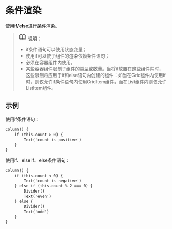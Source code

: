 # 条件渲染<a name="ZH-CN_TOPIC_0000001110948888"></a>

使用**if/else**进行条件渲染。

>![](../../public_sys-resources/icon-note.gif) **说明：** 
>-   if条件语句可以使用状态变量；
>-   使用if可以使子组件的渲染依赖条件语句；
>-   必须在容器组件内使用。
>-   某些容器组件限制子组件的类型或数量。当将if放置在这些组件内时，这些限制将应用于if和else语句内创建的组件：如当在Grid组件内使用if时，则仅允许if条件语句内使用GridItem组件，而在List组件内则仅允许ListItem组件。

## 示例<a name="section917781203210"></a>

使用if条件语句：

```
Column() {
    if (this.count > 0) {
        Text('count is positive')
    }
}
```

使用if、else if、else条件语句：

```
Column() {
    if (this.count < 0) {
        Text('count is negative')
    } else if (this.count % 2 === 0) {
        Divider()
        Text('even')
    } else {
        Divider()
        Text('odd')
    }
}
```

